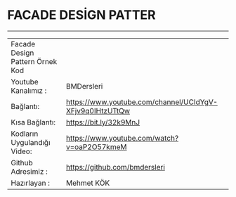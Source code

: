 # FACADE DESİGN PATTER
---
|   |   |
| ------ | ------ |
| Facade Design Pattern Örnek Kod |
| Youtube Kanalımız : |  BMDersleri |
| Bağlantı:| https://www.youtube.com/channel/UCIdYgV-XFjv9q0IHtzUTtQw |
| Kısa Bağlantı:| https://bit.ly/32k9MnJ |
| Kodların Uygulandığı Video: | https://www.youtube.com/watch?v=oaP2O57kmeM |
| Github Adresimiz :  | https://github.com/bmdersleri | 
| Hazırlayan :  | Mehmet KÖK | 
